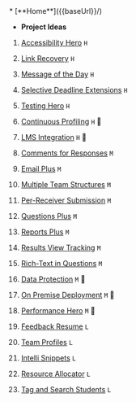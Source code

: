 <navigation>
* [**Home**]({{baseUrl}}/)

* **Project Ideas**
1. [Accessibility Hero]({{baseUrl}}/Accessibility-Hero.html) `H`
1. [Link Recovery]({{baseUrl}}/Link-Recovery.html) `H`
1. [Message of the Day]({{baseUrl}}/Message-of-the-Day.html) `H`
1. [Selective Deadline Extensions]({{baseUrl}}/Selective-Deadline-Extensions.html) `H`
1. [Testing Hero]({{baseUrl}}/Testing-Hero.html) `H`

1. [Continuous Profiling]({{baseUrl}}/Continuous-Profiling.html) `H` :microscope:
1. [LMS Integration]({{baseUrl}}/LMS-Integration.html) `H` :microscope:

1. [Comments for Responses]({{baseUrl}}/Comments-for-Responses.html) `M`
1. [Email Plus]({{baseUrl}}/Email-Plus.html) `M`
1. [Multiple Team Structures]({{baseUrl}}/Multiple-Team-Structures.html) `M`
1. [Per-Receiver Submission]({{baseUrl}}/Per-Receiver-Submission.html) `M`
1. [Questions Plus]({{baseUrl}}/Questions-Plus.html) `M`
1. [Reports Plus]({{baseUrl}}/Reports-Plus.html) `M`
1. [Results View Tracking]({{baseUrl}}/Results-View-Tracking.html) `M`
1. [Rich-Text in Questions]({{baseUrl}}/Rich-Text-in-Questions.html) `M`

1. [Data Protection]({{baseUrl}}/Data-Protection.html) `M` :microscope:
1. [On Premise Deployment]({{baseUrl}}/On-premise-Deployment.html) `M` :microscope:
1. [Performance Hero]({{baseUrl}}/Performance-Hero.html) `M` :microscope:

1. [Feedback Resume]({{baseUrl}}/Feedback-Resume.html) `L`
1. [Team Profiles]({{baseUrl}}/Team-Profiles.html) `L`
1. [Intelli Snippets]({{baseUrl}}/Intelli-Snippets.html) `L`
1. [Resource Allocator]({{baseUrl}}/Resource-Allocator.html) `L`
1. [Tag and Search Students]({{baseUrl}}/Tag-and-Search-Students.html) `L`

</navigation>
